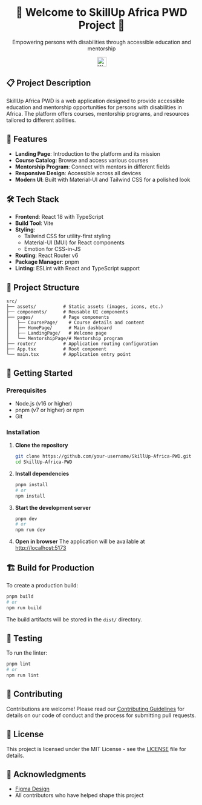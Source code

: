 <div align="center">
  <h1>🌟 Welcome to SkillUp Africa PWD Project 🌟</h1>
  <p>Empowering persons with disabilities through accessible education and mentorship</p>
  <img src="https://media.giphy.com/media/hvRJCLFzcasrR4ia7z/giphy.gif" alt="Waving Hand" width="25px" height="25px">
</div>

## 📋 Project Description

SkillUp Africa PWD is a web application designed to provide accessible education and mentorship opportunities for persons with disabilities in Africa. The platform offers courses, mentorship programs, and resources tailored to different abilities.

## 🚀 Features

- **Landing Page**: Introduction to the platform and its mission
- **Course Catalog**: Browse and access various courses
- **Mentorship Program**: Connect with mentors in different fields
- **Responsive Design**: Accessible across all devices
- **Modern UI**: Built with Material-UI and Tailwind CSS for a polished look

## 🛠 Tech Stack

- **Frontend**: React 18 with TypeScript
- **Build Tool**: Vite
- **Styling**: 
  - Tailwind CSS for utility-first styling
  - Material-UI (MUI) for React components
  - Emotion for CSS-in-JS
- **Routing**: React Router v6
- **Package Manager**: pnpm
- **Linting**: ESLint with React and TypeScript support

## 📁 Project Structure

```
src/
├── assets/          # Static assets (images, icons, etc.)
├── components/      # Reusable UI components
├── pages/           # Page components
│   ├── CoursePage/    # Course details and content
│   ├── HomePage/      # Main dashboard
│   ├── LandingPage/   # Welcome page
│   └── MentorshipPage/# Mentorship program
├── router/          # Application routing configuration
├── App.tsx          # Root component
└── main.tsx         # Application entry point
```

## 🚀 Getting Started

### Prerequisites

- Node.js (v16 or higher)
- pnpm (v7 or higher) or npm
- Git

### Installation

1. **Clone the repository**
   ```bash
   git clone https://github.com/your-username/SkillUp-Africa-PWD.git
   cd SkillUp-Africa-PWD
   ```

2. **Install dependencies**
   ```bash
   pnpm install
   # or
   npm install
   ```

3. **Start the development server**
   ```bash
   pnpm dev
   # or
   npm run dev
   ```

4. **Open in browser**
   The application will be available at [http://localhost:5173](http://localhost:5173)

## 🏗 Build for Production

To create a production build:

```bash
pnpm build
# or
npm run build
```

The build artifacts will be stored in the `dist/` directory.

## 🧪 Testing

To run the linter:

```bash
pnpm lint
# or
npm run lint
```

## 🤝 Contributing

Contributions are welcome! Please read our [Contributing Guidelines](CONTRIBUTING.md) for details on our code of conduct and the process for submitting pull requests.

## 📄 License

This project is licensed under the MIT License - see the [LICENSE](LICENSE) file for details.

## 🙏 Acknowledgments

- [Figma Design](https://www.figma.com/design/uuteWJTAgFY8d3ZO3ZUAsW/SkillUP-Africa?node-id=0-1&node-type=canvas&t=BPny5E650xPtHPIh-0)
- All contributors who have helped shape this project
